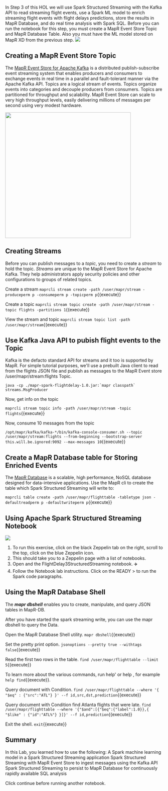In Step 3 of this HOL we will use Spark Structured Streaming with the Kafka API to read streaming flight events, use a Spark ML model to enrich streaming flight events with flight delays predictions, store the results in MapR Database, and do real time analysis with Spark SQL.
Before you can run the notebook for this step, you must create a MapR Event Store Topic and MapR Database Table. Also you must have the ML model stored on MapR XD from the previous step.
<img src="https://github.com/mapr-demos/katacoda-scenarios/raw/master/spark_flight_delays/assets/flightusecase.png?raw=true width=400 height=400">
<br/>

## Creating a MapR Event Store Topic

The [MapR Event Store for Apache Kafka](https://mapr.com/products/mapr-streams/) 
is a distributed publish-subscribe event streaming system that enables producers and consumers to exchange events in real time in a parallel and fault-tolerant manner via the Apache Kafka API.
Topics are a logical stream of events. Topics organize events into categories and decouple producers from consumers. Topics are partitioned for throughput and scalability. MapR Event Store can scale to very high throughput levels, easily delivering millions of messages per second using very modest hardware.

<img src="https://mapr.com/blog/real-time-analysis-popular-uber-locations-spark-structured-streaming-machine-learning-kafka-and-mapr-db/assets/image16.png" width=400 height=400 >

## Creating Streams

Before you can publish messages to a *topic*, you need to create a *stream* to hold the topic. *Streams* are unique to the MapR Event Store for Apache Kafka. They help administrators apply security policies and other configurations to groups of related topics.

Create a stream `maprcli stream create -path /user/mapr/stream -produceperm p -consumeperm p -topicperm p`{{execute}}

Create a topic `maprcli stream topic create -path /user/mapr/stream -topic flights -partitions 1`{{execute}}

View the stream and topic `maprcli stream topic list -path /user/mapr/stream`{{execute}}

## Use Kafka Java API to pubish flight events to the Topic

Kafka is the defacto standard API for streams and it too is supported by MapR. For simple tutorial purposes, we'll use a prebuilt Java client to read from the flights JSON file and publish as messages to the MapR Event store /user/mapr/stream:flights Topic. 

<pre><code class="execute">java -cp ./mapr-spark-flightdelay-1.0.jar:`mapr classpath` streams.MsgProducer</code></pre>

Now, get info on the topic

`maprcli stream topic info -path /user/mapr/stream -topic flights`{{execute}}

Now, consume 10 messages from the topic

`/opt/mapr/kafka/kafka-*/bin/kafka-console-consumer.sh --topic /user/mapr/stream:flights --from-beginning --bootstrap-server this.will.be.ignored:9092 --max-messages 10`{{execute}}

## Create a MapR Database table for Storing Enriched Events

The [MapR Database](https://mapr.com/products/mapr-db/) is a scalable, high performance, NoSQL database designed for data-intensive applications. Use the MapR cli to create the table which Spark Structured Streaming will write to:

`maprcli table create -path /user/mapr/flighttable -tabletype json -defaultreadperm p -defaultwriteperm p`{{execute}}

## Using Apache Spark Structured Streaming Notebook 
<img src="https://github.com/mapr-demos/katacoda-scenarios/raw/master/spark_flight_delays/assets/StreamDBApplication.png?raw=true width=400 height=400">

1. To run this exercise, click on the black Zeppelin tab on the right, scroll to the top, click on the blue Zeppelin icon. 
2. This should take you to a Zeppelin page with a list of notebooks.
3. Open and the FlightDelay3StructuredStreaming notebook. ✈️
4. Follow the Notebook lab instructions. Click on the READY > to run the Spark code paragraphs. 

## Using the MapR Database Shell

The ***mapr dbshell*** enables you to create, manipulate, and query JSON tables in MapR-DB.

After you have started the spark streaming write, you can use the mapr dbshell to query the Data. 

Open the MapR Database Shell utility. `mapr dbshell`{{execute}} 

Set the pretty print option. `jsonoptions --pretty true --withtags false`{{execute}}

Read the first two rows in the table. `find /user/mapr/flighttable --limit 5`{{execute}}

To learn more about the various commands, run help' or help <command> , for example `help find`{{execute}}.

Query document with Condition. `find /user/mapr/flighttable --where '{ "$eq" : {"src":"ATL"} }' --f id,src,dst,prediction`{{execute}}

Query document with Condition find Atlanta flights that were late.
`find /user/mapr/flighttable --where '{"$and":[{"$eq":{"label":1.0}},{ "$like" : {"id":"ATL%"} }]}' --f id,prediction`{{execute}}

Exit the shell. `exit`{{execute}}

## Summary
In this Lab, you learned how to use the following:
A Spark machine learning model in a Spark Structured Streaming application
Spark Structured Streaming with MapR Event Store to ingest messages using the Kafka API
Spark Structured Streaming to persist to MapR Database for continuously rapidly available SQL analysis

Click continue before running another notebook.




